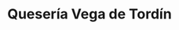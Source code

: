---
title: "Quesería Vega de Tordín"
url: /arenas-de-cabrales/queseria-vega-de-tordin/
shop: Käse
---